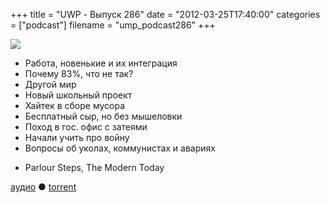 +++
title = "UWP - Выпуск 286"
date = "2012-03-25T17:40:00"
categories = ["podcast"]
filename = "ump_podcast286"
+++

![](https://podcast.umputun.com/images/uwp/uwp286.jpg)




- Работа, новенькие и их интеграция
- Почему 83%, что не так?
- Другой мир
- Новый школьный проект
- Хайтек в сборе мусора
- Бесплатный сыр, но без мышеловки
- Поход в гос. офис с затеями
- Начали учить про войну
- Вопросы об уколах, коммунистах и авариях

* Parlour Steps, The Modern Today

[аудио](https://podcast.umputun.com/media/ump_podcast286.mp3) ● [torrent](http://archive.rucast.net/uwp/media/ump_podcast286.mp3.torrent)


<audio src="https://podcast.umputun.com/media/ump_podcast286.mp3" preload="none">